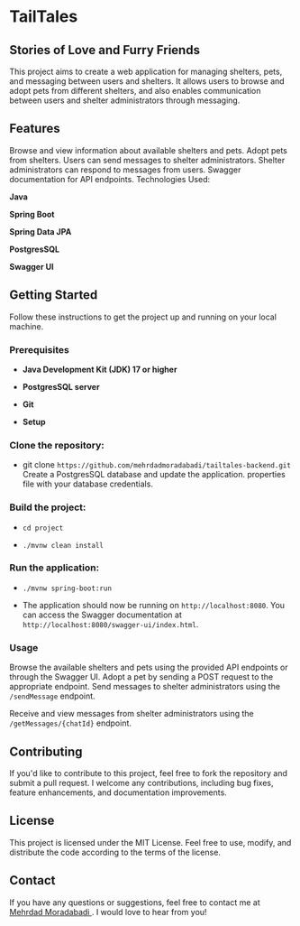# TailTales

## Stories of Love and Furry Friends

This project aims to create a web application for managing shelters, pets, and messaging between users and shelters. It allows users to browse and adopt pets from different shelters, and also enables communication between users and shelter administrators through messaging.

## Features

Browse and view information about available shelters and pets.
Adopt pets from shelters.
Users can send messages to shelter administrators.
Shelter administrators can respond to messages from users.
Swagger documentation for API endpoints.
Technologies Used:

**Java**

**Spring Boot**

**Spring Data JPA**

**PostgresSQL**

**Swagger UI**

## Getting Started

Follow these instructions to get the project up and running on your local machine.

### Prerequisites

* **Java Development Kit (JDK) 17 or higher**

* **PostgresSQL server**

* **Git**

* **Setup**

### Clone the repository:

* git clone `https://github.com/mehrdadmoradabadi/tailtales-backend.git`
Create a PostgresSQL database and update the application. properties file with your database credentials.

### Build the project:


* `cd project`

* `./mvnw clean install`

### Run the application:


* `./mvnw spring-boot:run`

* The application should now be running on `http://localhost:8080`. You can access the Swagger documentation at `http://localhost:8080/swagger-ui/index.html`.

### Usage

Browse the available shelters and pets using the provided API endpoints or through the Swagger UI.
Adopt a pet by sending a POST request to the appropriate endpoint.
Send messages to shelter administrators using the `/sendMessage` endpoint.

Receive and view messages from shelter administrators using the `/getMessages/{chatId}` endpoint.

## Contributing

If you'd like to contribute to this project, feel free to fork the repository and submit a pull request. I welcome any contributions, including bug fixes, feature enhancements, and documentation improvements.

## License

This project is licensed under the MIT License. Feel free to use, modify, and distribute the code according to the terms of the license.


## Contact

If you have any questions or suggestions, feel free to contact me at [Mehrdad Moradabadi ](mailto:mehrdadmoradabadi@gmail.com) . I would love to hear from you!